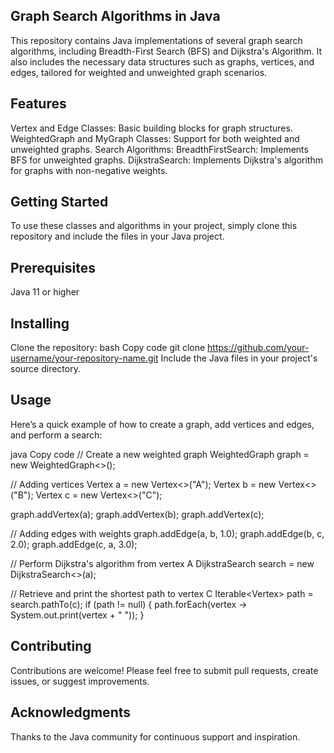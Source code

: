 ## Graph Search Algorithms in Java
This repository contains Java implementations of several graph search algorithms, including Breadth-First Search (BFS) and Dijkstra's Algorithm. It also includes the necessary data structures such as graphs, vertices, and edges, tailored for weighted and unweighted graph scenarios.

## Features
Vertex and Edge Classes: Basic building blocks for graph structures.
WeightedGraph and MyGraph Classes: Support for both weighted and unweighted graphs.
Search Algorithms:
BreadthFirstSearch: Implements BFS for unweighted graphs.
DijkstraSearch: Implements Dijkstra's algorithm for graphs with non-negative weights.
## Getting Started
To use these classes and algorithms in your project, simply clone this repository and include the files in your Java project.

## Prerequisites
Java 11 or higher
## Installing
Clone the repository:
bash
Copy code
git clone https://github.com/your-username/your-repository-name.git
Include the Java files in your project's source directory.
## Usage
Here’s a quick example of how to create a graph, add vertices and edges, and perform a search:

java
Copy code
// Create a new weighted graph
WeightedGraph<String> graph = new WeightedGraph<>();

// Adding vertices
Vertex<String> a = new Vertex<>("A");
Vertex<String> b = new Vertex<>("B");
Vertex<String> c = new Vertex<>("C");

graph.addVertex(a);
graph.addVertex(b);
graph.addVertex(c);

// Adding edges with weights
graph.addEdge(a, b, 1.0);
graph.addEdge(b, c, 2.0);
graph.addEdge(c, a, 3.0);

// Perform Dijkstra's algorithm from vertex A
DijkstraSearch<String> search = new DijkstraSearch<>(a);

// Retrieve and print the shortest path to vertex C
Iterable<Vertex<String>> path = search.pathTo(c);
if (path != null) {
    path.forEach(vertex -> System.out.print(vertex + " "));
}
## Contributing
Contributions are welcome! Please feel free to submit pull requests, create issues, or suggest improvements.

## Acknowledgments
Thanks to the Java community for continuous support and inspiration.
